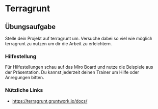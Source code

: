 # Terragrunt

## Übungsaufgabe
Stelle dein Projekt auf terragrunt um. Versuche dabei so viel wie möglich terragrunt zu nutzen um dir die Arbeit zu erleichtern.

### Hilfestellung
Für Hilfestellungen schau auf das Miro Board und nutze die Beispiele aus der Präsentation.
Du kannst jederzeit deinen Trainer um Hilfe oder Anregungen bitten.

### Nützliche Links
- https://terragrunt.gruntwork.io/docs/